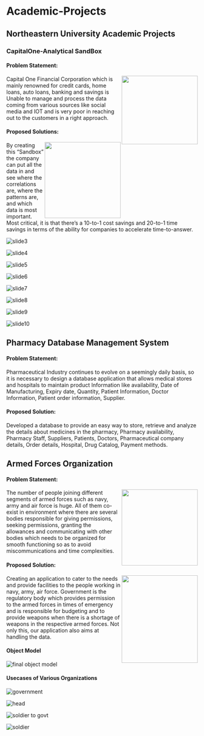 # Academic-Projects
## Northeastern University Academic Projects
### CapitalOne-Analytical SandBox
#### Problem Statement:
<img src="https://user-images.githubusercontent.com/32745887/32516709-3e37f2a4-c3d2-11e7-9378-687ed0301bfc.png" width="200" height="180" align="right" />
Capital One Financial Corporation which is mainly renowned  for credit cards, home loans, auto loans, banking and savings is Unable to manage and process the data coming from various sources like social media and IOT and is very poor in reaching out to the customers in a right approach. 

#### Proposed Solutions:

<img src="https://user-images.githubusercontent.com/32745887/32516710-3e4ef58a-c3d2-11e7-91cb-22ca624288ab.jpg" width="200" height="200" align="right" />
By creating this “Sandbox” the company can put all the data in and see where the correlations are, where the patterns are, and which data is  most important. Most critical, it is that there’s a 10-to-1 cost savings and 20-to-1 time savings in terms of the ability for companies to accelerate  time-to-answer.

![slide3](https://user-images.githubusercontent.com/32745887/32517064-4f628778-c3d3-11e7-91e5-2d288893845a.JPG)

![slide4](https://user-images.githubusercontent.com/32745887/32517065-4f754106-c3d3-11e7-9dcd-5331c125ad92.JPG)

![slide5](https://user-images.githubusercontent.com/32745887/32517066-4f851aea-c3d3-11e7-8897-7147400731ca.JPG)

![slide6](https://user-images.githubusercontent.com/32745887/32517067-4f93a114-c3d3-11e7-8bdb-d92cb0c4332d.JPG)

![slide7](https://user-images.githubusercontent.com/32745887/32517068-4f9d9872-c3d3-11e7-83ef-025db5489f2e.JPG)

![slide8](https://user-images.githubusercontent.com/32745887/32517069-4fae22d2-c3d3-11e7-9561-698faa5cf4e8.JPG)

![slide9](https://user-images.githubusercontent.com/32745887/32517070-4fbc3fe8-c3d3-11e7-84fe-aeac860ac56f.JPG)

![slide10](https://user-images.githubusercontent.com/32745887/32517071-4fc87dbc-c3d3-11e7-8dec-4937b6f0ba54.JPG)

## Pharmacy Database Management System
#### Problem Statement:

Pharmaceutical Industry continues to evolve on a seemingly daily basis, so it is necessary to design a database application that allows medical stores and hospitals to maintain product Information like availability, Date of Manufacturing, Expiry date, Quantity, Patient Information, Doctor Information, Patient order information, Supplier.

#### Proposed Solution:
Developed a database to provide an easy way to store, retrieve and analyze the details about medicines in the pharmacy, Pharmacy availability, Pharmacy Staff, Suppliers, Patients, Doctors, Pharmaceutical company details, Order details, Hospital, Drug Catalog, Payment methods.

## Armed Forces Organization
#### Problem Statement:
<img src="https://user-images.githubusercontent.com/32745887/32515776-2ac60402-c3cf-11e7-9988-8dc8d7b330a1.jpg" width="200" height="200" align="right" />

The number of people joining different segments of armed forces such as navy, army and air force is huge. All of them co-exist in environment where there are several bodies responsible for giving permissions, seeking permissions, granting the allowances and communicating with other bodies which needs to be organized for smooth functioning so as to avoid miscommunications and time complexities.

#### Proposed Solution:
<img src="https://user-images.githubusercontent.com/32745887/32515775-2ab1a6ba-c3cf-11e7-99aa-3803d7969459.jpg" width="200" height="230" align="right" />

Creating an application to cater to the needs and provide facilities to the people working in navy, army, air force. Government is the regulatory body which provides permission to the armed forces in times of emergency and is responsible for budgeting and to provide weapons when there is a shortage of weapons in the respective armed forces.
Not only this, our application also aims at handling the data.

#### Object Model

![final object model](https://user-images.githubusercontent.com/32745887/32514901-5e550da2-c3cc-11e7-94bc-b8bc3dbd8837.png)

#### Usecases of Various Organizations 

![government](https://user-images.githubusercontent.com/32745887/32514902-5e69c53a-c3cc-11e7-959b-1aa93f9d0333.png)

![head](https://user-images.githubusercontent.com/32745887/32514903-5e7c62a8-c3cc-11e7-88c9-9b55b2eec0cd.png)

![soldier to govt](https://user-images.githubusercontent.com/32745887/32514904-5e8c402e-c3cc-11e7-8cf6-1edd44833779.png)

![soldier](https://user-images.githubusercontent.com/32745887/32514905-5e9cc246-c3cc-11e7-8d7e-414f1d788af7.png)
